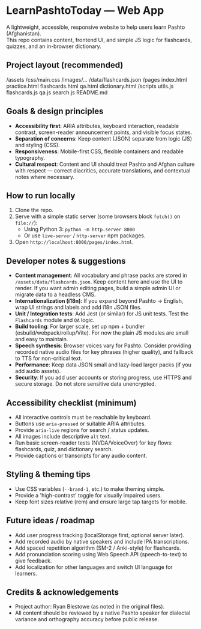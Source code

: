 # LearnPashtoToday — Web App

A lightweight, accessible, responsive website to help users learn Pashto (Afghanistan).  
This repo contains content, frontend UI, and simple JS logic for flashcards, quizzes, and an in-browser dictionary.

## Project layout (recommended)
/assets
/css/main.css
/images/...
/data/flashcards.json
/pages
index.html
practice.html
flashcards.html
qa.html
dictionary.html
/scripts
utils.js
flashcards.js
qa.js
search.js
README.md


## Goals & design principles
- **Accessibility first**: ARIA attributes, keyboard interaction, readable contrast, screen-reader announcement points, and visible focus states.
- **Separation of concerns**: Keep content (JSON) separate from logic (JS) and styling (CSS).
- **Responsiveness**: Mobile-first CSS, flexible containers and readable typography.
- **Cultural respect**: Content and UI should treat Pashto and Afghan culture with respect — correct diacritics, accurate translations, and contextual notes where necessary.

## How to run locally
1. Clone the repo.
2. Serve with a simple static server (some browsers block `fetch()` on `file://`):
   - Using Python 3: `python -m http.server 8000`
   - Or use `live-server` / `http-server` npm packages.
3. Open `http://localhost:8000/pages/index.html`.

## Developer notes & suggestions
- **Content management**: All vocabulary and phrase packs are stored in `/assets/data/flashcards.json`. Keep content here and use the UI to render. If you want admin editing pages, build a simple admin UI or migrate data to a headless CMS.
- **Internationalization (i18n)**: If you expand beyond Pashto → English, wrap UI strings and labels and add i18n JSON files.
- **Unit / Integration tests**: Add Jest (or similar) for JS unit tests. Test the `Flashcards` module and `QA` logic.
- **Build tooling**: For larger scale, set up npm + bundler (esbuild/webpack/rollup/Vite). For now the plain JS modules are small and easy to maintain.
- **Speech synthesis**: Browser voices vary for Pashto. Consider providing recorded native audio files for key phrases (higher quality), and fallback to TTS for non-critical text.
- **Performance**: Keep data JSON small and lazy-load larger packs (if you add audio assets).
- **Security**: If you add user accounts or storing progress, use HTTPS and secure storage. Do not store sensitive data unencrypted.

## Accessibility checklist (minimum)
- All interactive controls must be reachable by keyboard.
- Buttons use `aria-pressed` or suitable ARIA attributes.
- Provide `aria-live` regions for search / status updates.
- All images include descriptive `alt` text.
- Run basic screen-reader tests (NVDA/VoiceOver) for key flows: flashcards, quiz, and dictionary search.
- Provide captions or transcripts for any audio content.

## Styling & theming tips
- Use CSS variables (`--brand-1`, etc.) to make theming simple.
- Provide a 'high-contrast' toggle for visually impaired users.
- Keep font sizes relative (rem) and ensure large tap targets for mobile.

## Future ideas / roadmap
- Add user progress tracking (localStorage first, optional server later).
- Add recorded audio by native speakers and include IPA transcriptions.
- Add spaced repetition algorithm (SM-2 / Anki-style) for flashcards.
- Add pronunciation scoring using Web Speech API (speech-to-text) to give feedback.
- Add localization for other languages and switch UI language for learners.

## Credits & acknowledgements
- Project author: Ryan Blestowe (as noted in the original files).
- All content should be reviewed by a native Pashto speaker for dialectal variance and orthography accuracy before public release.